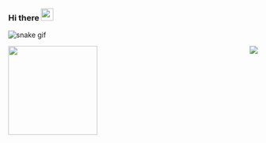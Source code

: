 ### Hi there <img src="https://media.giphy.com/media/hvRJCLFzcasrR4ia7z/giphy.gif" width="25px">

![snake gif](https://github.com/nathankim0/nathankim0/blob/output/github-contribution-grid-snake.gif)

<img align="left" src="https://github-readme-stats.vercel.app/api?username=nathankim0&count_private=true&show_icons=true&theme=radical" height="180px">
<img align="right" src="http://mazassumnida.wtf/api/v2/generate_badge?boj=jinyeob">
